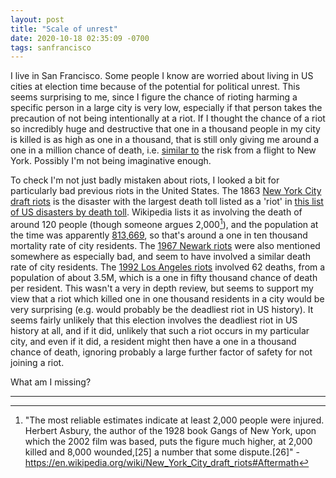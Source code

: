 ```yaml
---
layout: post
title: "Scale of unrest"
date: 2020-10-18 02:35:09 -0700
tags: sanfrancisco
---
```

I live in San Francisco. Some people I know are worried about living in US cities at election time because of the potential for political unrest. This seems surprising to me, since I figure the chance of rioting harming a specific person in a large city is very low, especially if that person takes the precaution of not being intentionally at a riot. If I thought the chance of a riot so incredibly huge and destructive that one in a thousand people in my city is killed is as high as one in a thousand, that is still only giving me around a one in a million chance of death, i.e. [similar to](https://en.wikipedia.org/wiki/Micromort#Travel) the risk from a flight to New York. Possibly I'm not being imaginative enough.<!--ex-->

To check I'm not just badly mistaken about riots, I looked a bit for particularly bad previous riots in the United States. The 1863 [New York City draft riots](https://en.wikipedia.org/wiki/New_York_City_draft_riots) is the disaster with the largest death toll listed as a 'riot' in [this list of US disasters by death toll](https://en.wikipedia.org/wiki/List_of_disasters_in_the_United_States_by_death_toll). Wikipedia lists it as involving the death of around 120 people (though someone argues 2,000[^1]), and the population at the time was apparently [813,669](http://physics.bu.edu/~redner/projects/population/cities/newyork.html), so that's around a one in ten thousand mortality rate of city residents. The [1967 Newark riots](https://en.wikipedia.org/wiki/1967_Newark_riots) were also mentioned somewhere as especially bad, and seem to have involved a similar death rate of city residents. The [1992 Los Angeles riots](https://en.wikipedia.org/wiki/1992_Los_Angeles_riots) involved 62 deaths, from a population of about 3.5M, which is a one in fifty thousand chance of death per resident. This wasn't a very in depth review, but seems to support my view that a riot which killed one in one thousand residents in a city would be very surprising (e.g. would probably be the deadliest riot in US history). It seems fairly unlikely that this election involves the deadliest riot in US history at all, and if it did, unlikely that such a riot occurs in my particular city, and even if it did, a resident might then have a one in a thousand chance of death, ignoring probably a large further factor of safety for not joining a riot.

What am I missing?

---

[^1]: "The most reliable estimates indicate at least 2,000 people were injured. Herbert Asbury, the author of the 1928 book Gangs of New York, upon which the 2002 film was based, puts the figure much higher, at 2,000 killed and 8,000 wounded,[25] a number that some dispute.[26]" -  https://en.wikipedia.org/wiki/New_York_City_draft_riots#Aftermath
